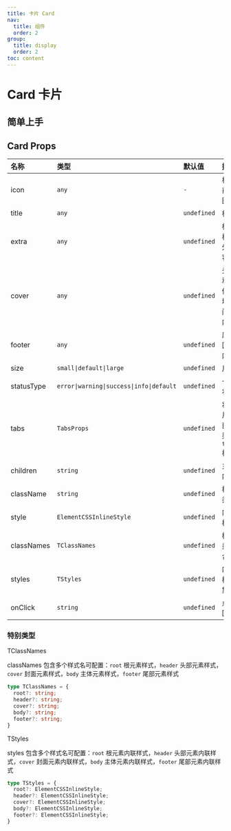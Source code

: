 ```yaml
---
title: 卡片 Card
nav:
  title: 组件
  order: 2
group:
  title: display
  order: 2
toc: content
---
```


# Card 卡片

## 简单上手

<code background="var(--color-bg, #f1f1f1)" src="./demo/base"></code>

## Card Props

| 名称       | 类型                                     | 默认值      | 描述                       |
| :--------- | :--------------------------------------- | :---------- | :------------------------- |
| icon       | `any`                                    | `-`         | 标题前的图标               |
| title      | `any`                                    | `undefined` | 标题                       |
| extra      | `any`                                    | `undefined` | 标题栏额外内容             |
| cover      | `any`                                    | `undefined` | 头部和主体区域中间的内容   |
| footer     | `any`                                    | `undefined` | 底部区域内容               |
| size       | `small\|default\|large`                  | `undefined` | 尺寸                       |
| statusType | `error\|warning\|success\|info\|default` | `undefined` | 卡片状态                   |
| tabs       | `TabsProps`                              | `undefined` | 将卡片头部渲染为 `tabs` 栏 |
| children   | `string`                                 | `undefined` | 主体内容                   |
| className  | `string`                                 | `undefined` | 样式类                     |
| style      | `ElementCSSInlineStyle`                  | `undefined` | 内联样式                   |
| classNames | `TClassNames`                            | `undefined` | 样式类集合                 |
| styles     | `TStyles`                                | `undefined` | 内联样式集合               |
| onClick    | `string`                                 | `undefined` | 点击回调                   |


### 特别类型

TClassNames

classNames 包含多个样式名可配置：`root` 根元素样式，`header` 头部元素样式，`cover` 封面元素样式，`body` 主体元素样式，`footer` 尾部元素样式

```ts
type TClassNames = {
  root?: string;
  header?: string;
  cover?: string;
  body?: string;
  footer?: string;
}
```

TStyles

styles 包含多个样式名可配置：`root` 根元素内联样式，`header` 头部元素内联样式，`cover` 封面元素内联样式，`body` 主体元素内联样式，`footer` 尾部元素内联样式

```ts
type TStyles = {
  root?: ElementCSSInlineStyle;
  header?: ElementCSSInlineStyle;
  cover?: ElementCSSInlineStyle;
  body?: ElementCSSInlineStyle;
  footer?: ElementCSSInlineStyle;
}
```
